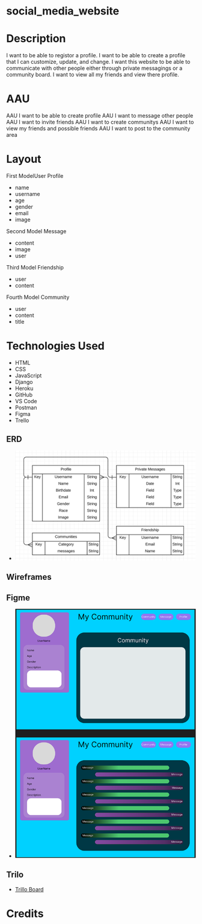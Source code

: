 # social_media_website


# Description
I want to be able to registor a profile. I want to be able to create a profile that I can customize, update, and change. I want this website to be able to communicate with other people either through private messagings or a community board. I want to view all my friends and view there profile.

# AAU
AAU I want to be able to create profile
AAU I want to message other people
AAU I want to invite friends
AAU I want to create communitys
AAU I want to view my friends and possible friends
AAU I want to post to the community area

# Layout
First ModelUser Profile
- name
- username
- age
- gender
- email
- image

Second Model Message
- content
- image
- user

Third Model Friendship
- user
- content

Fourth Model Community
- user
- content
- title

# Technologies Used

- HTML
- CSS
- JavaScript
- Django
- Heroku
- GitHub
- VS Code
- Postman
- Figma
- Trello

## ERD
- ![ERD](<ERD SocialMedia.png>)
## Wireframes

## Figme
- ![Figma Design](<Figma Design.png>)

## Trilo
- [Trillo Board](https://trello.com/b/y8lE891q/final-project)

# Credits 
